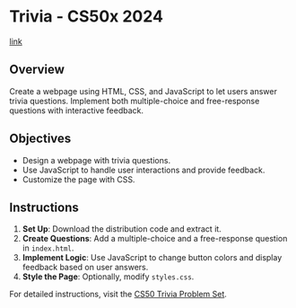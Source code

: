 # Trivia - CS50x 2024
[link](https://cs50.harvard.edu/x/2024/psets/8/trivia/)

## Overview
Create a webpage using HTML, CSS, and JavaScript to let users answer trivia questions. Implement both multiple-choice and free-response questions with interactive feedback.

## Objectives
- Design a webpage with trivia questions.
- Use JavaScript to handle user interactions and provide feedback.
- Customize the page with CSS.

## Instructions
1. **Set Up**: Download the distribution code and extract it.
2. **Create Questions**: Add a multiple-choice and a free-response question in `index.html`.
3. **Implement Logic**: Use JavaScript to change button colors and display feedback based on user answers.
4. **Style the Page**: Optionally, modify `styles.css`.

For detailed instructions, visit the [CS50 Trivia Problem Set](https://cs50.harvard.edu/x/2024/psets/8/trivia/).
